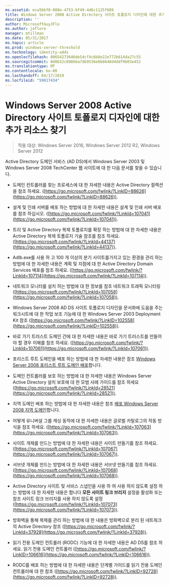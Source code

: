 ```yaml
---
ms.assetid: eca5bbf0-088e-4753-bf49-4d6c1125f689
title: Windows Server 2008 Active Directory 사이트 토폴로지 디자인에 대한 추가 리소스 찾기
description: ''
author: MicrosoftGuyJFlo
ms.author: joflore
manager: mtillman
ms.date: 05/31/2017
ms.topic: article
ms.prod: windows-server-threshold
ms.technology: identity-adds
ms.openlocfilehash: 80654273646de54cf4c6b8e22e772b614da27c55
ms.sourcegitcommit: 0d0b32c8986ba7db9536e0b8648d4ddf9b03e452
ms.translationtype: MT
ms.contentlocale: ko-KR
ms.lasthandoff: 04/17/2019
ms.locfileid: "59817434"
---
```

# <a name="finding-additional-resources-for-windows-server-2008-active-directory-site-topology-design"></a>Windows Server 2008 Active Directory 사이트 토폴로지 디자인에 대한 추가 리소스 찾기

>적용 대상: Windows Server 2016, Windows Server 2012 R2, Windows Server 2012

Active Directory 도메인 서비스 (AD DS)에서 Windows Server 2003 및 Windows Server 2008 TechCenter 웹 사이트에 대 한 다음 문서를 찾을 수 있습니다.  
  
-   도메인 컨트롤러를 찾는 프로세스에 대 한 자세한 내용은 Active Directory 컬렉션을 참조 하세요. ([https://go.microsoft.com/fwlink/?LinkID=88626](https://go.microsoft.com/fwlink/?LinkID=88626)).  
  
-   설계 및 인쇄 서버를 배포 하는 방법에 대 한 자세한 내용은 설계 및 인쇄 서버 배포를 참조 하십시오. ([https://go.microsoft.com/fwlink/?LinkId=107041](https://go.microsoft.com/fwlink/?LinkId=107041)).  
  
-   트리 및 Active Directory 복제 토폴로지를 확장 하는 방법에 대 한 자세한 내용은 Active Directory 복제 토폴로지 기술 참조를 참조 하세요. ([https://go.microsoft.com/fwlink/?LinkId=44137](https://go.microsoft.com/fwlink/?LinkId=44137)).  
  
-   Adlb.exe를 사용 하 고 100 개 이상의 분기 사이트를가지고 있는 환경을 관리 하는 방법에 대 한 자세한 내용은 계획 및 지점에 대 한 Active Directory Domain Services 배포를 참조 하세요. ([https://go.microsoft.com/fwlink/?LinkId=107114](https://go.microsoft.com/fwlink/?LinkId=107114)).  
  
-   네트워크 모니터를 설치 하는 방법에 대 한 정보를 참조 네트워크 트래픽 모니터링 ([https://go.microsoft.com/fwlink/?LinkId=107058](https://go.microsoft.com/fwlink/?LinkId=107058)).  
  
-   Windows Server 2008 AD DS 사이트 토폴로지 디자인을 문서화에 도움을 주는 워크시트에 대 한 작업 보조 기능에 대 한 Windows Server 2003 Deployment Kit 참조 ([https://go.microsoft.com/fwlink/?LinkID=102558](https://go.microsoft.com/fwlink/?LinkID=102558)).  
  
-   바로 가기 트러스트 도메인 간에 대 한 자세한 내용은 바로 가기 트러스트를 만들어야 할 경우 이해를 참조 하세요. ([https://go.microsoft.com/fwlink/?LinkId=107061](https://go.microsoft.com/fwlink/?LinkId=107061)).  
  
-   포리스트 루트 도메인을 배포 하는 방법에 대 한 자세한 내용은 참조 [Windows Server 2008 포리스트 루트 도메인 배포](https://technet.microsoft.com/library/cc731174.aspx)합니다.  
  
-   도메인 컨트롤러를 보호 하는 방법에 대 한 자세한 내용은 Windows Server Active Directory 설치 보호에 대 한 모범 사례 가이드를 참조 하세요 ([https://go.microsoft.com/fwlink/?LinkId=28521](https://go.microsoft.com/fwlink/?LinkId=28521)).  
  
-   지역 도메인 배포 하는 방법에 대 한 자세한 내용은 참조 [배포 Windows Server 2008 지역 도메인](https://technet.microsoft.com/library/cc755118.aspx)합니다.  
  
-   어떻게 유니버설 그룹 캐싱 동작에 대 한 자세한 내용은 글로벌 카탈로그의 작동 방식을 참조 하세요. ([https://go.microsoft.com/fwlink/?LinkId=107063](https://go.microsoft.com/fwlink/?LinkId=107063)).  
  
-   사이트 개체를 만드는 방법에 대 한 자세한 내용은 사이트 만들기를 참조 하세요. ([https://go.microsoft.com/fwlink/?LinkId=107067](https://go.microsoft.com/fwlink/?LinkId=107067)).  
  
-   서브넷 개체를 만드는 방법에 대 한 자세한 내용은 서브넷 만들기를 참조 하세요. ([https://go.microsoft.com/fwlink/?LinkId=107068](https://go.microsoft.com/fwlink/?LinkId=107068)).  
  
-   Active Directory 사이트 및 서비스 스냅인을 사용 하 여 사용 하지 않도록 설정 하는 방법에 대 한 자세한 내용은 합니다 **모든 사이트 링크 브리지** 설정을 활성화 또는 참조 사이트 링크 브리지를 사용 하지 않도록 설정 ([https://go.microsoft.com/fwlink/?LinkId=107073](https://go.microsoft.com/fwlink/?LinkId=107073)).  
  
-   방화벽을 통해 복제를 관리 하는 방법에 대 한 내용은 방화벽으로 분리 된 네트워크의 Active Directory 참조 ([https://go.microsoft.com/fwlink/?LinkId=37928](https://go.microsoft.com/fwlink/?LinkId=37928)).  
  
-   읽기 전용 도메인 컨트롤러 (RODC) 기능에 대 한 자세한 내용은 AD DS를 참조 하세요. 읽기 전용 도메인 컨트롤러 ([https://go.microsoft.com/fwlink/?LinkID=106616](https://go.microsoft.com/fwlink/?LinkID=106616)).  
  
-   RODC를 배포 하는 방법에 대 한 자세한 내용은 단계별 가이드를 읽기 전용 도메인 컨트롤러에 대 한 참조 ([https://go.microsoft.com/fwlink/?LinkID=92728](https://go.microsoft.com/fwlink/?LinkID=92728)).  
  


